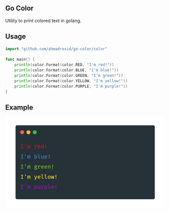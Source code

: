 ## Go Color

Utility to print colored text in golang.

## Usage
```go
import "github.com/ahmadrosid/go-color/color"

func main() {
	println(color.Format(color.RED, "I'm red!"))
	println(color.Format(color.BLUE, "I'm blue!"))
	println(color.Format(color.GREEN, "I'm green!"))
	println(color.Format(color.YELLOW, "I'm yellow!"))
	println(color.Format(color.PURPLE, "I'm purple!"))
}
```

## Example
![Go Color](/example.png)